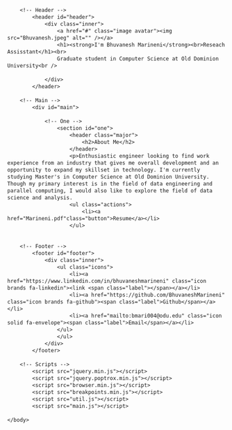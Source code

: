 <!DOCTYPE HTML>
<html>
	<head>
		<title>Bhuvanesh Marineni</title>
		<meta charset="utf-8" />
		<meta name="viewport" content="width=device-width, initial-scale=1, user-scalable=no" />
		<link rel="stylesheet" href="assets/css/main.css" />
	</head>
	<body class="is-preload">

		<!-- Header -->
			<header id="header">
				<div class="inner">
					<a href="#" class="image avatar"><img src="Bhuvanesh.jpeg" alt="" /></a>
					<h1><strong>I'm Bhuvanesh Marineni</strong><br>Reseach Assisstant</h1><br>
					Graduate student in Computer Science at Old Dominion University<br />
					
				</div>
			</header>

		<!-- Main -->
			<div id="main">

				<!-- One -->
					<section id="one">
						<header class="major">
							<h2>About Me</h2>
						</header>
						<p>Enthusiastic engineer looking to find work experience from an industry that gives me overall development and an opportunity to expand my skillset in technology. I'm currently studying Master's in Computer Science at Old Dominion University. Though my primary interest is in the field of data engineering and parallel computing, I would also like to explore the field of data science and analysis.
						<ul class="actions">
							<li><a href="Marineni.pdf"class="button">Resume</a></li>
						</ul>
					

		<!-- Footer -->
			<footer id="footer">
				<div class="inner">
					<ul class="icons">
						<li><a href="https://www.linkedin.com/in/bhuvaneshmarineni" class="icon brands fa-linkedin"><link <span class="label"></span></a></li>
						<li><a href="https://github.com/BhuvaneshMarineni" class="icon brands fa-github"><span class="label">Github</span></a></li>
						<li><a href="mailto:bmari004@odu.edu" class="icon solid fa-envelope"><span class="label">Email</span></a></li>
					</ul>
					</ul>
				</div>
			</footer>

		<!-- Scripts -->
			<script src="jquery.min.js"></script>
			<script src="jquery.poptrox.min.js"></script>
			<script src="browser.min.js"></script>
			<script src="breakpoints.min.js"></script>
			<script src="util.js"></script>
			<script src="main.js"></script>

	</body>
</html>
